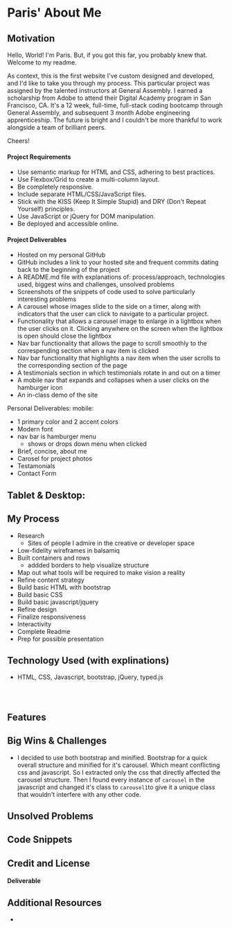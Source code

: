 # Paris' About Me

## Motivation

Hello, World! I'm Paris. But, if you got this far, you probably knew that. Welcome to my readme.

As context, this is the first website I've custom designed and developed, and I'd like to take you through my process. This particular project was assigned by the talented instructors at General Assembly. I earned a scholarship from Adobe to attend their Digital Academy program in San Francisco, CA. It's a 12 week, full-time, full-stack coding bootcamp through General Assembly, and subsequent 3 month Adobe engineering apprenticeship. The future is bright and I couldn't be more thankful to work alongside a team of brilliant peers.

Cheers!

#### Project Requirements

- Use semantic markup for HTML and CSS, adhering to best practices.
- Use Flexbox/Grid to create a multi-column layout.
- Be completely responsive.
- Include separate HTML/CSS/JavaScript files.
- Stick with the KISS (Keep It Simple Stupid) and DRY (Don't Repeat Yourself) principles.
- Use JavaScript or jQuery for DOM manipulation.
- Be deployed and accessible online.

#### Project Deliverables

- Hosted on my personal GitHub
- GitHub includes a link to your hosted site and frequent commits dating back to the beginning of the project
- A README.md file with explanations of: process/approach, technologies used, biggest wins and challenges, unsolved problems
- Screenshots of the snippets of code used to solve particularly interesting problems 
- A carousel whose images slide to the side on a timer, along with indicators that the user can click to navigate to a particular project.
- Functionality that allows a carousel image to enlarge in a lightbox when the user clicks on it. Clicking anywhere on the screen when the lightbox is open should close the lightbox
- Nav bar functionality that allows the page to scroll smoothly to the correspending section when a nav item is clicked
- Nav bar functionality that highlights a nav item when the user scrolls to the corresponding section of the page
- A testimonials section in which testimonials rotate in and out on a timer
- A mobile nav that expands and collapses when a user clicks on the hamburger icon
- An in-class demo of the site

Personal Deliverables:
mobile: 
- 1 primary color and 2 accent colors
- Modern font 
- nav bar is hamburger menu
  - shows or drops down menu when clicked
- Brief, concise, about me
- Carosel for project photos
- Testamonials
- Contact Form


Tablet & Desktop:
- 

## My Process

- Research
  - Sites of people I admire in the creative or developer space
- Low-fidelity wireframes in balsamiq
- Built containers and rows
  - addded borders to help visualize structure 
- Map out what tools will be required to make vision a reality
- Refine content strategy
- Build basic HTML with bootstrap
- Build basic CSS 
- Build basic javascript/jquery
- Refine design
- Finalize responsiveness 
- Interactivity
- Complete Readme
- Prep for possible presentation 


## Technology Used (with explinations)

- HTML, CSS, Javascript, bootstrap, jQuery, typed.js

```html


```

```css


```

```js


```
## Features


## Big Wins & Challenges
  - I decided to use both bootstrap and minified. Bootstrap for a quick overall structure and minified for it's carousel. Which meant conflicting css and javascript. So I extracted only the css that directly affected the carousel structure. Then I found every instance of `carousel` in the javascript and changed it's class to `carousel1`to give it a unique class that wouldn't interfere with any other code.


## Unsolved Problems


## Code Snippets

## Credit and License




#### Deliverable


## Additional Resources
- 
